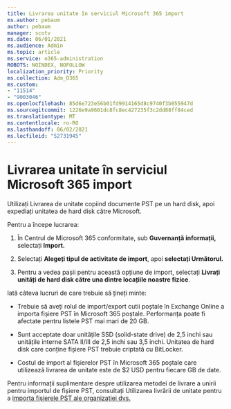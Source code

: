 ```yaml
---
title: Livrarea unitate în serviciul Microsoft 365 import
ms.author: pebaum
author: pebaum
manager: scotv
ms.date: 06/01/2021
ms.audience: Admin
ms.topic: article
ms.service: o365-administration
ROBOTS: NOINDEX, NOFOLLOW
localization_priority: Priority
ms.collection: Adm_O365
ms.custom:
- "11514"
- "9003046"
ms.openlocfilehash: 85d6e723e56b01fd9914165d8c9740f3b055947d
ms.sourcegitcommit: 1226e9a9601dc8fc8ec427235f3c2dd88ff84ced
ms.translationtype: MT
ms.contentlocale: ro-RO
ms.lasthandoff: 06/02/2021
ms.locfileid: "52731945"
---
```

# <a name="drive-shipping-in-the-microsoft-365-import-service"></a>Livrarea unitate în serviciul Microsoft 365 import

Utilizați Livrarea de unitate copiind documente PST pe un hard disk, apoi expediați unitatea de hard disk către Microsoft.

Pentru a începe lucrarea:

1. În Centrul de Microsoft 365 conformitate, sub **Guvernanță informații,** selectați **Import.**

1. Selectați **Alegeți tipul de activitate de import**, apoi **selectați Următorul.**

1. Pentru a vedea pașii pentru această opțiune de import, selectați **Livrați unități de hard disk către una dintre locațiile noastre fizice**.

Iată câteva lucruri de care trebuie să țineți minte:

- Trebuie să aveți rolul de import/export cutii poștale în Exchange Online a importa fișiere PST în Microsoft 365 poștale.
Performanța poate fi afectate pentru listele PST mai mari de 20 GB.

- Sunt acceptate doar unitățile SSD (solid-state drive) de 2,5 inchi sau unitățile interne SATA II/III de 2,5 inchi sau 3,5 inchi.
Unitatea de hard disk care conține fișiere PST trebuie criptată cu BitLocker.

- Costul de import al fișierelor PST în Microsoft 365 poștale care utilizează livrarea de unitate este de $2 USD pentru fiecare GB de date.

Pentru informații suplimentare despre utilizarea metodei de livrare a unirii pentru importul de fișiere PST, consultați Utilizarea livrării de unitate pentru a [importa fișierele PST ale organizației dvs.](/microsoft-365/compliance/use-drive-shipping-to-import-pst-files-to-office-365)